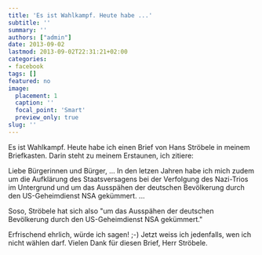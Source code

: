 ```yaml
---
title: 'Es ist Wahlkampf. Heute habe ...'
subtitle: ''
summary: ''
authors: ["admin"]
date: 2013-09-02
lastmod: 2013-09-02T22:31:21+02:00
categories:
- facebook
tags: []
featured: no
image:
  placement: 1
  caption: ''
  focal_point: 'Smart'
  preview_only: true
slug: ''
---
```

Es ist Wahlkampf. Heute habe ich einen Brief von Hans Ströbele in meinem Briefkasten. Darin steht zu meinem Erstaunen, ich zitiere:

Liebe Bürgerinnen und Bürger,
...
In den letzen Jahren habe ich mich zudem um die Aufklärung des Staatsversagens bei der Verfolgung des Nazi-Trios im Untergrund und um das Ausspähen der deutschen Bevölkerung durch den US-Geheimdienst NSA gekümmert. ...

Soso, Ströbele hat sich also "um das Ausspähen der deutschen Bevölkerung durch den US-Geheimdienst NSA gekümmert." 

Erfrischend ehrlich, würde ich sagen! ;-) Jetzt weiss ich jedenfalls, wen ich nicht wählen darf. Vielen Dank für diesen Brief, Herr Ströbele.

